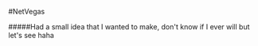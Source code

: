 #NetVegas

#####Had a small idea that I wanted to make, don't know if I ever will but let's see haha